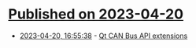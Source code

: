 # [Published on 2023-04-20](index.md)

* [2023-04-20, 16:55:38](https://lobste.rs/s/yjs9ik/qt_can_bus_api_extensions) - [Qt CAN Bus API extensions](https://www.qt.io/blog/qt-can-bus-api-extensions)
